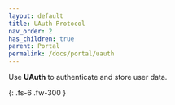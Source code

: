 ```yaml
---
layout: default
title: UAuth Protocol
nav_order: 2
has_children: true
parent: Portal
permalink: /docs/portal/uauth
---
```


Use **UAuth** to authenticate and store user data.

{: .fs-6 .fw-300 }